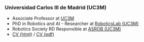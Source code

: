 ### Universidad Carlos III de Madrid (UC3M)

- Associate Professor at [UC3M](http://www.uc3m.es)
- PhD in Robotics and AI - Researcher at [RoboticsLab (UC3M)](http://roboticslab.uc3m.es/roboticslab/people/jg-victores)
- Robotics Society RD Responsible at [ASROB (UC3M)](http://asrob-uc3m.github.io/)
- [CV (html)](cv/JuanGVictoresCV.html) / [CV (pdf)](cv/JuanGVictoresCV.pdf)
